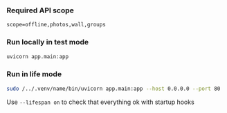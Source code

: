 ### Required API scope
```
scope=offline,photos,wall,groups
```

### Run locally in test mode
```bash
uvicorn app.main:app
```

### Run in life mode
```bash
sudo /../.venv/name/bin/uvicorn app.main:app --host 0.0.0.0 --port 80
```

Use `--lifespan on` to check that everything ok with startup hooks